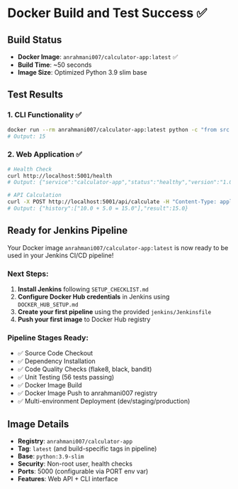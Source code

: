 # Docker Build and Test Success ✅

## Build Status
- **Docker Image**: `anrahmani007/calculator-app:latest` ✅
- **Build Time**: ~50 seconds
- **Image Size**: Optimized Python 3.9 slim base

## Test Results

### 1. CLI Functionality ✅
```bash
docker run --rm anrahmani007/calculator-app:latest python -c "from src.calculator import *; print(add(10, 5))"
# Output: 15
```

### 2. Web Application ✅
```bash
# Health Check
curl http://localhost:5001/health
# Output: {"service":"calculator-app","status":"healthy","version":"1.0.0"}

# API Calculation
curl -X POST http://localhost:5001/api/calculate -H "Content-Type: application/json" -d '{"operation": "add", "a": 10, "b": 5}'
# Output: {"history":["10.0 + 5.0 = 15.0"],"result":15.0}
```

## Ready for Jenkins Pipeline

Your Docker image `anrahmani007/calculator-app:latest` is now ready to be used in your Jenkins CI/CD pipeline!

### Next Steps:
1. **Install Jenkins** following `SETUP_CHECKLIST.md`
2. **Configure Docker Hub credentials** in Jenkins using `DOCKER_HUB_SETUP.md`
3. **Create your first pipeline** using the provided `jenkins/Jenkinsfile`
4. **Push your first image** to Docker Hub registry

### Pipeline Stages Ready:
- ✅ Source Code Checkout
- ✅ Dependency Installation  
- ✅ Code Quality Checks (flake8, black, bandit)
- ✅ Unit Testing (56 tests passing)
- ✅ Docker Image Build
- ✅ Docker Image Push to anrahmani007 registry
- ✅ Multi-environment Deployment (dev/staging/production)

## Image Details
- **Registry**: `anrahmani007/calculator-app`
- **Tag**: `latest` (and build-specific tags in pipeline)
- **Base**: `python:3.9-slim`
- **Security**: Non-root user, health checks
- **Ports**: 5000 (configurable via PORT env var)
- **Features**: Web API + CLI interface
